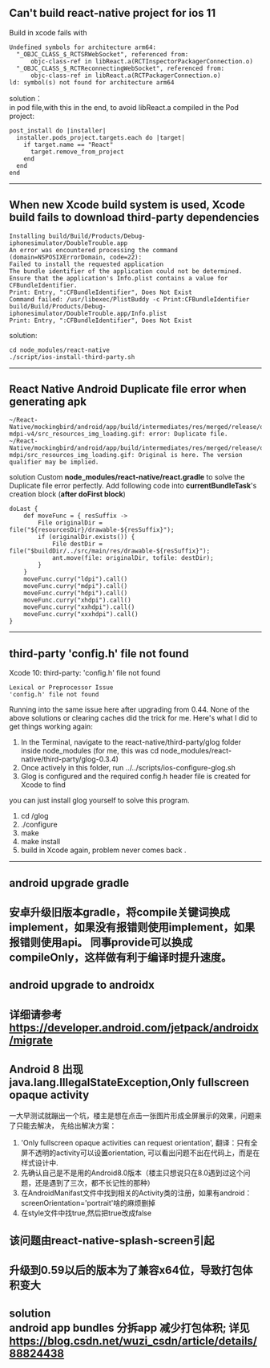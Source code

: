## Can't build react-native project for ios 11
Build in xcode fails with
```
Undefined symbols for architecture arm64:
  "_OBJC_CLASS_$_RCTSRWebSocket", referenced from:
      objc-class-ref in libReact.a(RCTInspectorPackagerConnection.o)
  "_OBJC_CLASS_$_RCTReconnectingWebSocket", referenced from:
      objc-class-ref in libReact.a(RCTPackagerConnection.o)
ld: symbol(s) not found for architecture arm64
```

solution：  
in pod file,with this in the end, to avoid libReact.a compiled in the Pod project:
```
post_install do |installer|
  installer.pods_project.targets.each do |target|
    if target.name == "React"
      target.remove_from_project
    end
  end
end
```
---


## When new Xcode build system is used, Xcode build fails to download third-party dependencies
```
Installing build/Build/Products/Debug-iphonesimulator/DoubleTrouble.app
An error was encountered processing the command (domain=NSPOSIXErrorDomain, code=22):
Failed to install the requested application
The bundle identifier of the application could not be determined.
Ensure that the application's Info.plist contains a value for CFBundleIdentifier.
Print: Entry, ":CFBundleIdentifier", Does Not Exist
Command failed: /usr/libexec/PlistBuddy -c Print:CFBundleIdentifier build/Build/Products/Debug-iphonesimulator/DoubleTrouble.app/Info.plist
Print: Entry, ":CFBundleIdentifier", Does Not Exist
```

solution:  
```
cd node_modules/react-native
./script/ios-install-third-party.sh
```
---

## React Native Android Duplicate file error when generating apk
```
~/React-Native/mockingbird/android/app/build/intermediates/res/merged/release/drawable-mdpi-v4/src_resources_img_loading.gif: error: Duplicate file.
~/React-Native/mockingbird/android/app/build/intermediates/res/merged/release/drawable-mdpi/src_resources_img_loading.gif: Original is here. The version qualifier may be implied.
```

solution
Custom **node_modules/react-native/react.gradle** to solve the Duplicate file error perfectly. Add following code into **currentBundleTask**'s creation block (**after doFirst block**)
```
doLast {
    def moveFunc = { resSuffix ->
        File originalDir = file("${resourcesDir}/drawable-${resSuffix}");
        if (originalDir.exists()) {
            File destDir = file("$buildDir/../src/main/res/drawable-${resSuffix}");
            ant.move(file: originalDir, tofile: destDir);
        }
    }
    moveFunc.curry("ldpi").call()
    moveFunc.curry("mdpi").call()
    moveFunc.curry("hdpi").call()
    moveFunc.curry("xhdpi").call()
    moveFunc.curry("xxhdpi").call()
    moveFunc.curry("xxxhdpi").call()
}
```
---


## third-party  'config.h' file not found
Xcode 10: third-party: 'config.h' file not found
```
Lexical or Preprocessor Issue
'config.h' file not found
```
Running into the same issue here after upgrading from 0.44. None of the above solutions or clearing caches did the trick for me. Here's what I did to get things working again:
1. In the Terminal, navigate to the react-native/third-party/glog folder inside node_modules (for me, this was cd node_modules/react-native/third-party/glog-0.3.4)
2. Once actively in this folder, run ../../scripts/ios-configure-glog.sh
3. Glog is configured and the required config.h header file is created for Xcode to find

you can just install glog yourself to solve this program.
1. cd /glog
2. ./configure
3. make
4. make install
4. build in Xcode again, problem never comes back .
---

## android upgrade gradle
安卓升级旧版本gradle，将compile关键词换成implement，如果没有报错则使用implement，如果报错则使用api。
同事provide可以换成compileOnly，这样做有利于编译时提升速度。
---

## android upgrade to androidx
详细请参考 https://developer.android.com/jetpack/androidx/migrate
---

## Android 8 出现 java.lang.IllegalStateException,Only fullscreen opaque activity
一大早测试就蹦出一个坑，楼主是想在点击一张图片形成全屏展示的效果，问题来了只能去解决，
先给出解决方案：
1. 'Only fullscreen opaque activities can request orientation', 翻译：只有全屏不透明的activity可以设置orientation, 可以看出问题不出在代码上，而是在样式设计中.
2. 先确认自己是不是用的Android8.0版本（楼主只想说只在8.0遇到过这个问题，还是遇到了三次，都不长记性的那种）
3. 在AndroidManifast文件中找到相关的Activity类的注册，如果有android：screenOrientation='portrait'啥的麻烦删掉
4. 在style文件中找<item name="android:windowIsTranslucent">true</item>,然后把true改成false

**该问题由react-native-splash-screen引起**
---

## 升级到0.59以后的版本为了兼容x64位，导致打包体积变大
solution  
android app bundles 分拆app 减少打包体积; 详见 https://blog.csdn.net/wuzi_csdn/article/details/88824438
---



